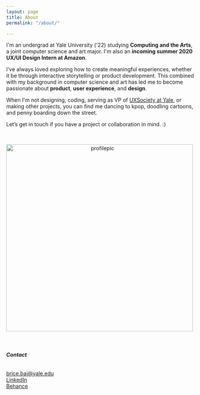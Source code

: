```yaml
---
layout: page
title: About
permalink: "/about/"

---
```

I'm an undergrad at Yale University ('22) studying **Computing and the Arts**, a joint computer science and art major. I'm also an **incoming summer 2020 UX/UI Design Intern at Amazon**.

I’ve always loved exploring how to create meaningful experiences, whether it be through interactive storytelling or product development. This combined with my background in computer science and art has led me to become passionate about **product**, **user experience**, and **design**.

When I'm not designing, coding, serving as VP of [UXSociety at Yale](https://uxsocietyyale.org/), or making other projects, you can find me dancing to kpop, doodling cartoons, and penny boarding down the street.

Let’s get in touch if you have a project or collaboration in mind. :)

&nbsp;
<p align="center">
  <img src="http://bricebai.com/uploads/NVU_0682.jpg" alt="profilepic" width="500px"> 
</p>
&nbsp;
&nbsp;
&nbsp;

###### **Contact**

brice.bai@yale.edu  
[LinkedIn](https://www.linkedin.com/in/bricebai/)  
[Behance](https://www.behance.net/bricebai)
